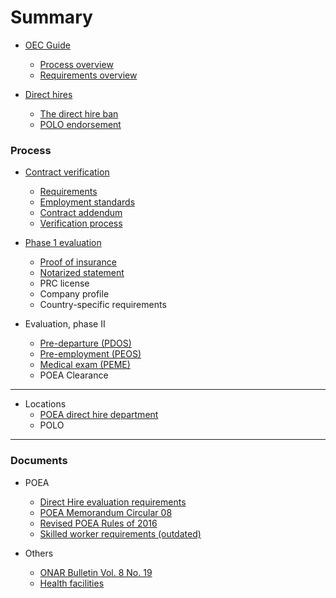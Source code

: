 # Summary

* [OEC Guide](README.md)

  * [Process overview](docs/process_overview.md)
  * [Requirements overview](docs/requirements_overview.md)

* [Direct hires](docs/direct_hire.md)

  * [The direct hire ban](docs/direct_hire_exception.md)
  * [POLO endorsement](docs/polo_endorsement.md)

### Process

* [Contract verification](docs/contract.md)

  * [Requirements](docs/polo_requirements.md)
  * [Employment standards](docs/employment_standards.md)
  * [Contract addendum](docs/contract_addendum.md)
  * [Verification process](docs/polo_verification.md)

* [Phase 1 evaluation](docs/direct_hire_evaluation.md)

  * [Proof of insurance](docs/proof_of_insurance.md)
  * [Notarized statement](docs/notarized_statement.md)
  * PRC license
  * Company profile
  * Country-specific requirements

* Evaluation, phase II

  * [Pre-departure (PDOS)](docs/pre_departure_orientation_seminar.md)
  * [Pre-employment (PEOS)](docs/pre_employment_orientation_seminar.md)
  * [Medical exam (PEME)](docs/medical_exam.md)
  * POEA Clearance

---

* Locations
  * [POEA direct hire department](docs/direct_hire_department.md)
  * POLO

---

### Documents

* POEA

  * [Direct Hire evaluation requirements](docs/evaluation_requirements.md)
  * [POEA Memorandum Circular 08](docs/memorandum_circular_08.md)
  * [Revised POEA Rules of 2016](docs/revised_poea_rules_of_2016.md)
  * [Skilled worker requirements (outdated)](docs/skilled_worker_requirements_outdated.md)

* Others

  * [ONAR Bulletin Vol. 8 No. 19](docs/effectivity_of_memorandum_circular_08.md)
  * [Health facilities](docs/health_facilities.md)
